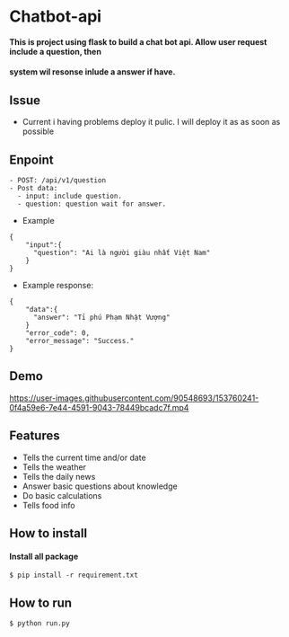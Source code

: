 # Chatbot-api

#### This is project using flask to build a chat bot api. Allow user request include a question, then
#### system wil resonse inlude a answer if have. 

## Issue
- Current i having problems deploy it pulic. I will deploy it as as soon as possible

## Enpoint
```
- POST: /api/v1/question 
- Post data:
  - input: include question.
  - question: question wait for answer.
 ```
- Example
```
{
    "input":{
      "question": "Ai là người giàu nhất Việt Nam"
    }
}
```
- Example response:
```
{
    "data":{
      "answer": "Tỉ phú Phạm Nhật Vượng"
    }
    "error_code": 0,
    "error_message": "Success."
}
```

## Demo 
https://user-images.githubusercontent.com/90548693/153760241-0f4a59e6-7e44-4591-9043-78449bcadc7f.mp4




## Features
- Tells the current time and/or date
- Tells the weather
- Tells the daily news 
- Answer basic questions about knowledge
- Do basic calculations
- Tells food info

## How to install 


#### Install all package 
```
$ pip install -r requirement.txt
```



## How to run
```
$ python run.py 
```
